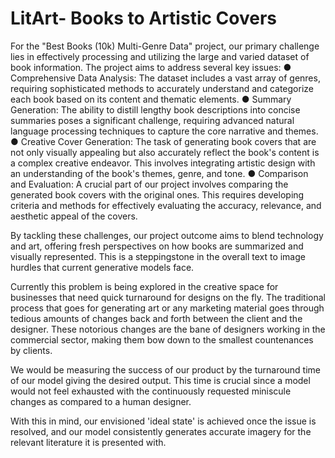 # LitArt- Books to Artistic Covers

For the "Best Books (10k) Multi-Genre Data" project, our primary challenge lies in effectively processing and utilizing the large and varied dataset of book information. The project aims to address several key issues:
●	Comprehensive Data Analysis: The dataset includes a vast array of genres, requiring sophisticated methods to accurately understand and categorize each book based on its content and thematic elements.
●	Summary Generation: The ability to distill lengthy book descriptions into concise summaries poses a significant challenge, requiring advanced natural language processing techniques to capture the core narrative and themes.
●	Creative Cover Generation: The task of generating book covers that are not only visually appealing but also accurately reflect the book's content is a complex creative endeavor. This involves integrating artistic design with an understanding of the book's themes, genre, and tone.
●	Comparison and Evaluation: A crucial part of our project involves comparing the generated book covers with the original ones. This requires developing criteria and methods for effectively evaluating the accuracy, relevance, and aesthetic appeal of the covers.

By tackling these challenges, our project outcome aims to blend technology and art, offering fresh perspectives on how books are summarized and visually represented. This is a steppingstone in the overall text to image hurdles that current generative models face.

Currently this problem is being explored in the creative space for businesses that need quick turnaround for designs on the fly. The traditional process that goes for generating art or any marketing material goes through tedious amounts of changes back and forth between the client and the designer. These notorious changes are the bane of designers working in the commercial sector, making them bow down to the smallest countenances by clients. 

We would be measuring the success of our product by the turnaround time of our model giving the desired output. This time is crucial since a model would not feel exhausted with the continuously requested miniscule changes as compared to a human designer.

With this in mind, our envisioned 'ideal state' is achieved once the issue is resolved, and our model consistently generates accurate imagery for the relevant literature it is presented with.
